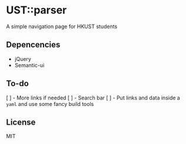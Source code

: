 # UST::parser

A simple navigation page for HKUST students

## Depencencies

- jQuery
- Semantic-ui

## To-do

[ ] - More links if needed
[ ] - Search bar
[ ] - Put links and data inside a `yaml` and use some fancy build tools

## License

MIT
